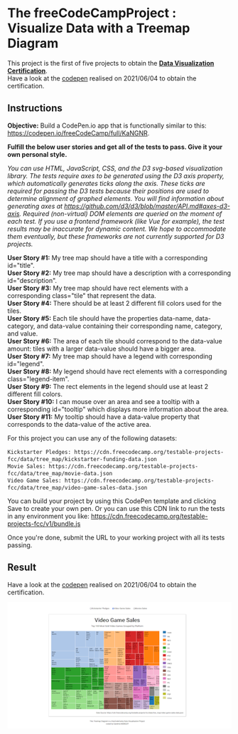 # The freeCodeCampProject : Visualize Data with a Treemap Diagram
This project is the first of five projects to obtain the [**Data Visualization Certification**](https://www.freecodecamp.org/certification/fcc3ab085a4-3e2d-4160-a445-50914111cc0d/data-visualization).  
Have a look at the [codepen](https://codepen.io/s-manguy/full/WNpzLez) realised on 2021/06/04 to obtain the certification.  

## Instructions
**Objective:** Build a CodePen.io app that is functionally similar to this: https://codepen.io/freeCodeCamp/full/KaNGNR.  

**Fulfill the below user stories and get all of the tests to pass. Give it your own personal style.**

*You can use HTML, JavaScript, CSS, and the D3 svg-based visualization library. The tests require axes to be generated using the D3 axis property, which automatically generates ticks along the axis. These ticks are required for passing the D3 tests because their positions are used to determine alignment of graphed elements. You will find information about generating axes at https://github.com/d3/d3/blob/master/API.md#axes-d3-axis. Required (non-virtual) DOM elements are queried on the moment of each test. If you use a frontend framework (like Vue for example), the test results may be inaccurate for dynamic content. We hope to accommodate them eventually, but these frameworks are not currently supported for D3 projects.*

**User Story #1:** My tree map should have a title with a corresponding id="title".    
**User Story #2:** My tree map should have a description with a corresponding id="description".  
**User Story #3:** My tree map should have rect elements with a corresponding class="tile" that represent the data.  
**User Story #4:** There should be at least 2 different fill colors used for the tiles.  
**User Story #5:** Each tile should have the properties data-name, data-category, and data-value containing their corresponding name, category, and value.  
**User Story #6:** The area of each tile should correspond to the data-value amount: tiles with a larger data-value should have a bigger area.  
**User Story #7:** My tree map should have a legend with corresponding id="legend".  
**User Story #8:** My legend should have rect elements with a corresponding class="legend-item".  
**User Story #9:** The rect elements in the legend should use at least 2 different fill colors.  
**User Story #10:** I can mouse over an area and see a tooltip with a corresponding id="tooltip" which displays more information about the area.
**User Story #11:** My tooltip should have a data-value property that corresponds to the data-value of the active area.

For this project you can use any of the following datasets:

    Kickstarter Pledges: https://cdn.freecodecamp.org/testable-projects-fcc/data/tree_map/kickstarter-funding-data.json
    Movie Sales: https://cdn.freecodecamp.org/testable-projects-fcc/data/tree_map/movie-data.json
    Video Game Sales: https://cdn.freecodecamp.org/testable-projects-fcc/data/tree_map/video-game-sales-data.json

You can build your project by using this CodePen template and clicking Save to create your own pen. Or you can use this CDN link to run the tests in any environment you like: https://cdn.freecodecamp.org/testable-projects-fcc/v1/bundle.js

Once you're done, submit the URL to your working project with all its tests passing.

## Result
Have a look at the [codepen](https://codepen.io/s-manguy/full/WNpzLez) realised on 2021/06/04 to obtain the certification. 

![treemap diagram coded by Sandrine MANGUY](https://github.com/s-manguy/projects/blob/main/data-visualization/fcc-05-treemapdiagram-3datasets/15%203datasettreemap_sandrinemanguy_red.png)
